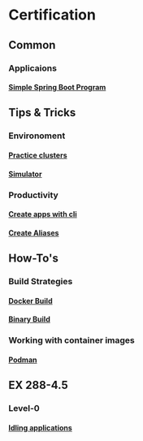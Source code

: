 # Certification

## Common

### Applicaions
#### [Simple Spring Boot Program](https://github.com/ibm-gsi-ecosystem/Certification/tree/master/Openshift/apps/Simple-SpringBoot-App)

## Tips & Tricks

### Environoment
#### [Practice clusters](https://github.com/ibm-gsi-ecosystem/Certification/blob/master/Openshift/Tips%20%26%20Tricks.md#practice-clusters-this-recoommendation--is-just-for-certification-purposes) 
#### [Simulator](https://github.com/ibm-gsi-ecosystem/Certification/tree/master/Openshift/practice-environoment)

### Productivity
#### [Create apps with cli](https://github.com/ibm-gsi-ecosystem/Certification/blob/master/Openshift/Tips%20%26%20Tricks.md#how-to-create-deployments-jobs--pods)
#### [Create Aliases](https://github.com/ibm-gsi-ecosystem/Certification/blob/master/Openshift/Tips%20%26%20Tricks.md#minimize-typing-by-creating-alises-for-commonly-used-commands)

## How-To's

### Build Strategies

#### [Docker Build](https://github.com/ibm-gsi-ecosystem/Certification/blob/master/Openshift/build-strategies/build.md#docker-build)
#### [Binary Build](https://github.com/ibm-gsi-ecosystem/Certification/blob/master/Openshift/build-strategies/build.md#binary-build)

### Working with container images

#### [Podman](./podman/README.md)

## EX 288-4.5

### Level-0
#### [Idling applications](https://github.com/ibm-gsi-ecosystem/Certification/blob/master/Openshift/EX288-4.5/Level-0/Idling_Applications.md)